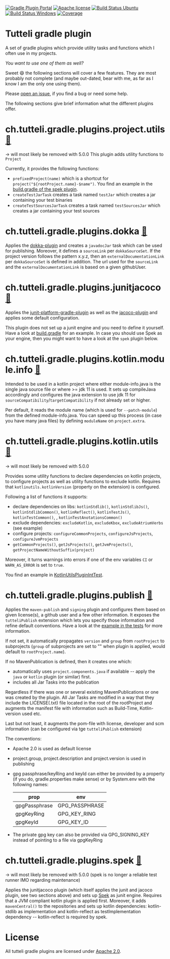 [![Gradle Plugin Portal](https://img.shields.io/badge/gradle%20plugin-v4.5.1-blue.svg)](https://plugins.gradle.org/u/robstoll)
[![Apache license](https://img.shields.io/badge/license-Apache%202.0-brightgreen.svg)](http://opensource.org/licenses/Apache2.0)
[![Build Status Ubuntu](https://github.com/robstoll/tutteli-gradle-plugins/workflows/Ubuntu/badge.svg?event=push)](https://github.com/robstoll/tutteli-gradle-plugins/actions?query=workflow%3AUbuntu+branch%3Amain)
[![Build Status Windows](https://github.com/robstoll/tutteli-gradle-plugins/workflows/Windows/badge.svg?event=push)](https://github.com/robstoll/tutteli-gradle-plugins/actions?query=workflow%3AWindows+branch%3Amain)
[![Coverage](https://codecov.io/gh/robstoll/tutteli-gradle-plugins/branch/main/graph/badge.svg)](https://codecov.io/github/robstoll/tutteli-gradle-plugins/branch/main)

# Tutteli gradle plugin
A set of gradle plugins which provide utility tasks and functions which I often use in my projects.

*You want to use one of them as well?*

Sweet :smile: the following sections will cover a few features.
They are most probably not complete
(and maybe out-dated, bear with me, as far as I know I am the only one using them).

Please [open an issue](https://github.com/robstoll/tutteli-gradle-plugins/issues/new),
if you find a bug or need some help.

The following sections give brief information what the different plugins offer.

# ch.tutteli.gradle.plugins.project.utils [🔗](https://plugins.gradle.org/plugin/ch.tutteli.gradle.plugins.project.utils/4.5.1)
-> will most likely be removed with 5.0.0
This plugin adds utility functions to `Project` 

Currently, it provides the following functions:
- `prefixedProject(name)` which is a shortcut for `project("${rootProject.name}-$name")`.
   You find an example in the [build.gradle of the spek plugin](https://github.com/robstoll/tutteli-gradle-plugins/tree/master/tutteli-gradle-spek/build.gradle#L20).
- `createTestJarTask` creates a task named `testJar` which creates a jar containing your test binaries
- `createTestSourcesJarTask` creates a task named `testSourcesJar` which creates a jar containing your test sources

# ch.tutteli.gradle.plugins.dokka [🔗](https://plugins.gradle.org/plugin/ch.tutteli.dokka/4.5.1)

Applies the [dokka-plugin](https://github.com/Kotlin/dokka) and creates a `javadocJar` task which can be used for publishing.
Moreover, it defines a `sourceLink` per `dokkaSourceSet`. 
If the project version follows the pattern x.y.z, then an `externalDocumentationLink` per `dokkaSourceSet` is defined in addition.
The url used for the `sourceLink` and the `externalDocumentationLink` is based on a given githubUser.

# ch.tutteli.gradle.plugins.junitjacoco [🔗](https://plugins.gradle.org/plugin/ch.tutteli.junitjacoco/4.5.1)
Applies the [junit-platform-gradle-plugin](https://junit.org/junit5/docs/current/user-guide/#running-tests-build-gradle)
as well as the [jacoco-plugin](https://docs.gradle.org/current/userguide/jacoco_plugin.html)
and applies some default configuration.

This plugin does not set up a junit engine and you need to define it yourself. 
Have a look at [build.gradle](https://github.com/robstoll/tutteli-gradle-plugins/tree/master/build.gradle#L61)
for an example.
In case you should use Spek as your engine, then you might want to have a look at the `spek` plugin below.

# ch.tutteli.gradle.plugins.kotlin.module.info [🔗](https://plugins.gradle.org/plugin/ch.tutteli.gradle.plugins.kotlin.module.info/4.5.1)

Intended to be used in a kotlin project where either module-info.java is the single java source file or where >= jdk 11 is used.
It sets up compileJava accordingly and configures the java extension to use jdk 11 for `sourceCompatibility`/`targetCompatibility` if not already set or higher. 

Per default, it reads the module name (which is used for `--patch-module`) from the defined module-info.java. 
You can speed up this process (in case you have many java files) by defining `moduleName` on `project.extra`.

# ch.tutteli.gradle.plugins.kotlin.utils [🔗](https://plugins.gradle.org/plugin/ch.tutteli.gradle.plugins.kotlin.utils/4.5.1)
-> will most likely be removed with 5.0.0

Provides some utility functions to declare dependencies on kotlin projects, to configure projects as well as utility functions to exclude kotlin.
Requires that `kotlinutils.kotlinVersion` (property on the extension) is configured.

Following a list of functions it supports:
- declare dependencies on libs: `kotlinStdlib()`, `kotlinStdlibJs()`, `kotlinStdlibCommon()`, `kotlinReflect()`, `kotlinTestJs()`, `kotlinTestCommon()`, , `kotlinTestAnotationsCommon()`  
- exclude dependencies: `excludeKotlin`, `excludeKbox`, `excludeAtriumVerbs` (see example)
- configure projects: `configureCommonProjects`, `configureJsProjects`, `configureJvmProjects`
- `getCommonProjects()`, `getJsProjects()`, `getJvmProjects()`, `getProjectNameWithoutSuffix(project)`   

Moreover, it turns warnings into errors if one of the env variables `CI` or `WARN_AS_ERROR` is set to `true`.

You find an example in [KotlinUtilsPluginIntTest](https://github.com/robstoll/tutteli-gradle-plugins/tree/main/tutteli-gradle-kotlin-utils/src/test/groovy/ch/tutteli/gradle/kotlin/KotlinUtilsPluginIntTest.groovy#L45).

# ch.tutteli.gradle.plugins.publish [🔗](https://plugins.gradle.org/plugin/ch.tutteli.gradle.plugins.publish/4.5.1)

Applies the `maven-publish` and `signing` plugin and 
configures them based on given license(s), a github user and a few other information.
It exposes the `tutteliPublish` extension which lets you specify those information and refine default conventions.
Have a look at the [example in the tests](https://github.com/robstoll/tutteli-gradle-plugins/tree/main/tutteli-gradle-publish/src/test/groovy/ch/tutteli/gradle/publish/PublishPluginIntTest.groovy#L41)
for more information.

If not set, it automatically propagates `version` and `group` from `rootProject` to subprojects 
(`group` of subprojects are set to "" when plugin is applied, would default to `rootProject.name`).

If no MavenPublication is defined, then it creates one which:
- automatically uses `project.components.java` if available -- apply the `java` or `kotlin` plugin (or similar) first.
- includes all Jar Tasks into the publication

Regardless if there was one or several existing MavenPublications or one was created by the plugin.
All Jar Tasks are modified in a way that they include the LICENSE(.txt) file located in the root of the rootProject
and augments the manifest file with information such as Build-Time, Kotlin-version used etc.

Last but not least, it augments the pom-file with license, developer and scm information (can be configured via tge `tutteliPublish` extension)

The conventions:
- Apache 2.0 is used as default license
- project.group, project.description and project.version is used in publishing
- gpg passphrase/keyRing and keyId can either be provided by a property (if you do, gradle.properties make sense) or by System.env with the following names:

    |       prop      |         env        |
    |-----------------|--------------------|
    | gpgPassphrase   | GPG_PASSPHRASE     |
    | gpgKeyRing      | GPG_KEY_RING       | 
    | gpgKeyId        | GPG_KEY_ID         | 
- The private gpg key can also be provided via GPG_SIGNING_KEY instead of pointing to a file via gpgKeyRing    

# ch.tutteli.gradle.plugins.spek [🔗](https://plugins.gradle.org/plugin/ch.tutteli.spek/4.5.1)
-> will most likely be removed with 5.0.0 (spek is no longer a reliable test runner IMO regarding maintenance)

Applies the junitjacoco plugin (which itself applies the junit and jacoco plugin, see two sections above) 
and sets up [Spek](http://spekframework.org/) as junit engine.
Requires that a JVM compliant kotlin plugin is applied first.
Moreover, it adds `mavenCentral()` to the repositories and sets up kotlin dependencies:
kotlin-stdlib as implementation and kotlin-reflect as testImplementation dependency -- kotlin-reflect is required by spek.

# License
All tutteli gradle plugins are licensed under [Apache 2.0](http://opensource.org/licenses/Apache2.0).
